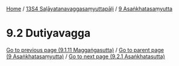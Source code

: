
[Home](/) / [13S4 Saḷāyatanavaggasaṃyuttapāḷi](../../13S4.md) / [9 Asaṅkhatasaṃyutta](../9.md)

# 9.2 Dutiyavagga


[Go to previous page (9.1.11 Maggaṅgasutta)](9.1/9.1.11.md) / [Go to parent page (9 Asaṅkhatasaṃyutta)](../9.md) / [Go to next page (9.2.1 Asaṅkhatasutta)](9.2/9.2.1.md)


